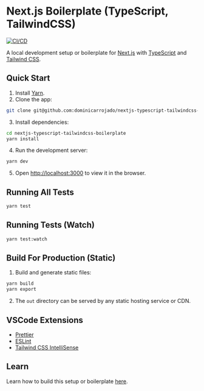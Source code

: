 # Next.js Boilerplate (TypeScript, TailwindCSS)

[![CI/CD](https://github.com/dominicarrojado/nextjs-typescript-tailwindcss-boilerplate/actions/workflows/ci.yml/badge.svg)](https://github.com/dominicarrojado/nextjs-typescript-tailwindcss-boilerplate/actions/workflows/ci.yml)

A local development setup or boilerplate for [Next.js](https://nextjs.org/) with [TypeScript](https://www.typescriptlang.org/) and [Tailwind CSS](https://tailwindcss.com/).

## Quick Start

1. Install [Yarn](https://yarnpkg.com/lang/en/docs/install/).
2. Clone the app:

```bash
git clone git@github.com:dominicarrojado/nextjs-typescript-tailwindcss-boilerplate.git
```

3. Install dependencies:

```bash
cd nextjs-typescript-tailwindcss-boilerplate
yarn install
```

4. Run the development server:

```bash
yarn dev
```

5. Open [http://localhost:3000](http://localhost:3000) to view it in the browser.

## Running All Tests

```bash
yarn test
```

## Running Tests (Watch)

```bash
yarn test:watch
```

## Build For Production (Static)

1. Build and generate static files:

```bash
yarn build
yarn export
```

2. The `out` directory can be served by any static hosting service or CDN.

## VSCode Extensions

- [Prettier](https://marketplace.visualstudio.com/items?itemName=esbenp.prettier-vscode)
- [ESLint](https://marketplace.visualstudio.com/items?itemName=dbaeumer.vscode-eslint)
- [Tailwind CSS IntelliSense](https://marketplace.visualstudio.com/items?itemName=bradlc.vscode-tailwindcss)

## Learn

Learn how to build this setup or boilerplate [here](https://dominicarrojado.com/posts/local-development-setup-for-nextjs-typescript-and-tailwindcss-projects/).

